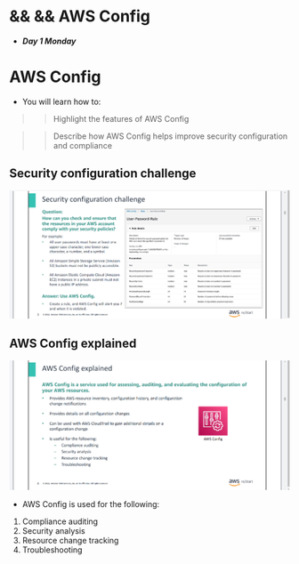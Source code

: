 # && && AWS Config
- ***Day 1 Monday***

# AWS Config
- You will learn how to:

>> Highlight the features of AWS Config

>> Describe how AWS Config helps improve security configuration and compliance

## Security configuration challenge
![alt text](<Images/sec config challenge.png>)

## AWS Config explained
![alt text](<Images/aws config explained.png>)

- AWS Config is used for the following:

1. Compliance auditing
2. Security analysis
3. Resource change tracking
4. Troubleshooting
